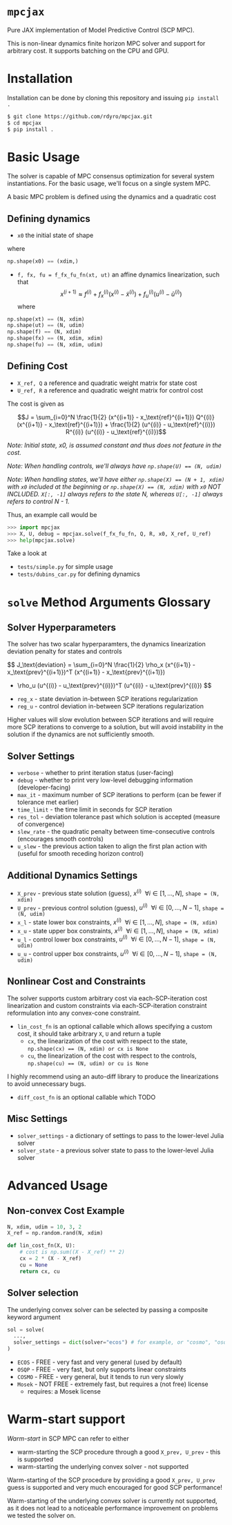 # `mpcjax`
Pure JAX implementation of Model Predictive Control (SCP MPC).

This is non-linear dynamics finite horizon MPC solver and support for arbitrary
cost. It supports batching on the CPU and GPU.

# Installation

Installation can be done by cloning this repository and issuing `pip install .`

```bash
$ git clone https://github.com/rdyro/mpcjax.git
$ cd mpcjax
$ pip install .
```

# Basic Usage

The solver is capable of MPC consensus optimization for several system instantiations. For the basic usage, we'll focus on a single system MPC.

A basic MPC problem is defined using the dynamics and a quadratic cost

## Defining dynamics

- `x0` the initial state of shape

where
```python
np.shape(x0) == (xdim,)
```

- `f, fx, fu = f_fx_fu_fn(xt, ut)` an affine dynamics linearization, such that
$$x^{(i+1)} \approx f^{(i)} + f_x^{(i)} (x^{(i)} - \tilde{x}^{(i)}) + f_u^{(i)} (u^{(i)} - \tilde{u}^{(i)}) $$
where 
```python
np.shape(xt) == (N, xdim)
np.shape(ut) == (N, udim)
np.shape(f) == (N, xdim)
np.shape(fx) == (N, xdim, xdim)
np.shape(fu) == (N, xdim, udim)
```

## Defining Cost

- `X_ref, Q` a reference and quadratic weight matrix for state cost
- `U_ref, R` a reference and quadratic weight matrix for control cost

The cost is given as 

$$J = \sum_{i=0}^N 
\frac{1}{2} (x^{(i+1)} - x_\text{ref}^{(i+1)}) Q^{(i)} (x^{(i+1)} - x_\text{ref}^{(i+1)}) + 
\frac{1}{2} (u^{(i)} - u_\text{ref}^{(i)}) R^{(i)} (u^{(i)} - u_\text{ref}^{(i)})$$

*Note: Initial state, x0, is assumed constant and thus does not feature in the cost.*

*Note: When handling controls, we'll always have `np.shape(U) == (N, udim)`*

*Note: When handling states, we'll have either `np.shape(X) == (N + 1, xdim)` with `x0` included at the beginning or `np.shape(X) == (N, xdim)` with `x0` NOT INCLUDED. `X[:, -1]` always refers to the state N, whereas `U[:, -1]` always refers to control N - 1.*

Thus, an example call would be

```python
>>> import mpcjax
>>> X, U, debug = mpcjax.solve(f_fx_fu_fn, Q, R, x0, X_ref, U_ref)
>>> help(mpcjax.solve)
```

Take a look at
- `tests/simple.py` for simple usage
- `tests/dubins_car.py` for defining dynamics

# `solve` Method Arguments Glossary

## Solver Hyperparameters

The solver has two scalar hyperparamters, the dynamics linearization deviation penalty for states and controls

$$
J_\text{deviation} = \sum_{i=0}^N \frac{1}{2} 
\rho_x (x^{(i+1)} - x_\text{prev}^{(i+1)})^T (x^{(i+1)} - x_\text{prev}^{(i+1)})
+ \rho_u (u^{(i)} - u_\text{prev}^{(i)})^T (u^{(i)} - u_\text{prev}^{(i)})
$$

- `reg_x` - state deviation in-between SCP iterations regularization
- `reg_u` - control deviation in-between SCP iterations regularization

Higher values will slow evolution between SCP iterations and will require more
SCP iterations to converge to a solution, but will avoid instability in the
solution if the dynamics are not sufficiently smooth.

## Solver Settings

- `verbose` - whether to print iteration status (user-facing)
- `debug` - whether to print very low-level debugging information (developer-facing)
- `max_it` - maximum number of SCP iterations to perform (can be fewer if tolerance met earlier)
- `time_limit` - the time limit in seconds for SCP iteration
- `res_tol` - deviation tolerance past which solution is accepted (measure of convergence)
- `slew_rate` - the quadratic penalty between time-consecutive controls (encourages smooth controls)
- `u_slew` - the previous action taken to align the first plan action with (useful for smooth receding horizon control)

## Additional Dynamics Settings

- `X_prev` - previous state solution (guess), $x^{(i)} ~~ \forall i \in [1, \dots, N]$, `shape = (N, xdim)`
- `U_prev` - previous control solution (guess),  $u^{(i)} ~~ \forall i \in [0, \dots, N - 1]$, `shape = (N, udim)`
- `x_l` - state lower box constraints, $x^{(i)} ~~ \forall i \in [1, \dots, N]$, `shape = (N, xdim)`
- `x_u` - state upper box constraints, $x^{(i)} ~~ \forall i \in [1, \dots, N]$, `shape = (N, xdim)`
- `u_l` - control lower box constraints, $u^{(i)} ~~ \forall i \in [0, \dots, N - 1]$, `shape = (N, udim)`
- `u_u` - control upper box constraints, $u^{(i)} ~~ \forall i \in [0, \dots, N - 1]$, `shape = (N, udim)`

## Nonlinear Cost and Constraints

The solver supports custom arbitrary cost via each-SCP-iteration cost linearization and custom constraints via each-SCP-iteration constraint reformulation into any convex-cone constraint.

- `lin_cost_fn` is an optional callable which allows specifying a custom cost, it
should take arbitrary `X`, `U` and return a tuple
    - `cx`, the linearization of the cost with respect to the state, `np.shape(cx) == (N, xdim) or cx is None`
    - `cu`, the linearization of the cost with respect to the controls, `np.shape(cu) == (N, udim) or cu is None`

I highly recommend using an auto-diff library to produce the linearizations to avoid unnecessary bugs.

- `diff_cost_fn` is an optional callable which TODO

## Misc Settings

- `solver_settings` - a dictionary of settings to pass to the lower-level Julia solver
- `solver_state` - a previous solver state to pass to the lower-level Julia solver

# Advanced Usage

## Non-convex Cost Example

```python
N, xdim, udim = 10, 3, 2
X_ref = np.random.rand(N, xdim)

def lin_cost_fn(X, U):
    # cost is np.sum((X - X_ref) ** 2)
    cx = 2 * (X - X_ref)
    cu = None
    return cx, cu
```

## Solver selection

The underlying convex solver can be selected by passing a composite keyword argument

```python
sol = solve(
  ...,
  solver_settings = dict(solver="ecos") # for example, or "cosmo", "osqp", "mosek"
)
```

- `ECOS` - FREE - very fast and very general (used by default)
- `OSQP` - FREE - very fast, but only supports linear constraints
- `COSMO` - FREE - very general, but it tends to run very slowly
- `Mosek` - NOT FREE - extremely fast, but requires a (not free) license
  - requires: a Mosek license

# Warm-start support

*Warm-start* in SCP MPC can refer to either
- warm-starting the SCP procedure through a good `X_prev, U_prev` - this is supported
- warm-starting the underlying convex solver - not supported

Warm-starting of the SCP procedure by providing a good `X_prev, U_prev` guess is supported and very much encouraged for good SCP performance!

Warm-starting of the underlying convex solver is currently not supported, as it does not lead to a noticeable
performance improvement on problems we tested the solver on.
